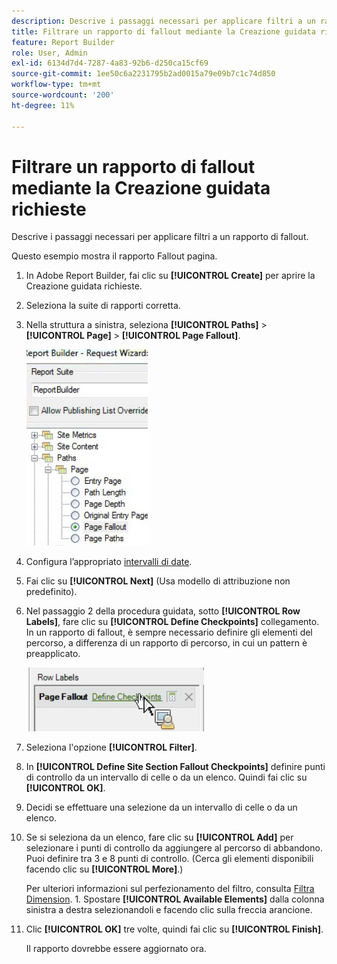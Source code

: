 ```yaml
---
description: Descrive i passaggi necessari per applicare filtri a un rapporto di fallout.
title: Filtrare un rapporto di fallout mediante la Creazione guidata richieste
feature: Report Builder
role: User, Admin
exl-id: 6134d7d4-7287-4a83-92b6-d250ca15cf69
source-git-commit: 1ee50c6a2231795b2ad0015a79e09b7c1c74d850
workflow-type: tm+mt
source-wordcount: '200'
ht-degree: 11%

---
```


# Filtrare un rapporto di fallout mediante la Creazione guidata richieste

Descrive i passaggi necessari per applicare filtri a un rapporto di fallout.

Questo esempio mostra il rapporto Fallout pagina.

1. In Adobe Report Builder, fai clic su **[!UICONTROL Create]** per aprire la Creazione guidata richieste.
1. Seleziona la suite di rapporti corretta.
1. Nella struttura a sinistra, seleziona **[!UICONTROL Paths]** > **[!UICONTROL Page]** > **[!UICONTROL Page Fallout]**.

   ![](assets/page_fallout.png)

1. Configura l’appropriato [intervalli di date](/help/analyze/report-builder/data-requests/configuring-report-dates/custom-calendar.md).
1. Fai clic su **[!UICONTROL Next]** (Usa modello di attribuzione non predefinito).
1. Nel passaggio 2 della procedura guidata, sotto **[!UICONTROL Row Labels]**, fare clic su **[!UICONTROL Define Checkpoints]** collegamento. In un rapporto di fallout, è sempre necessario definire gli elementi del percorso, a differenza di un rapporto di percorso, in cui un pattern è preapplicato.

   ![](assets/define_checkpoints.png)

1. Seleziona l&#39;opzione **[!UICONTROL Filter]**.

1. In **[!UICONTROL Define Site Section Fallout Checkpoints]** definire punti di controllo da un intervallo di celle o da un elenco. Quindi fai clic su **[!UICONTROL OK]**.
1. Decidi se effettuare una selezione da un intervallo di celle o da un elenco.
1. Se si seleziona da un elenco, fare clic su **[!UICONTROL Add]** per selezionare i punti di controllo da aggiungere al percorso di abbandono. Puoi definire tra 3 e 8 punti di controllo. (Cerca gli elementi disponibili facendo clic su **[!UICONTROL More]**.)

   Per ulteriori informazioni sul perfezionamento del filtro, consulta [Filtra Dimension](/help/analyze/report-builder/layout/c-filter-dimensions/filter-dimensions.md). 1. Spostare **[!UICONTROL Available Elements]** dalla colonna sinistra a destra selezionandoli e facendo clic sulla freccia arancione.
1. Clic **[!UICONTROL OK]** tre volte, quindi fai clic su **[!UICONTROL Finish]**.

   Il rapporto dovrebbe essere aggiornato ora.
